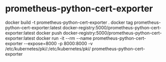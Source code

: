 # prometheus-python-cert-exporter

docker build -t prometheus-python-cert-exporter .
docker tag prometheus-python-cert-exporter:latest docker-registry:5000/prometheus-python-cert-exporter:latest
docker push docker-registry:5000/prometheus-python-cert-exporter:latest
docker run -it --rm --name prometheus-python-cert-exporter --expose=8000 -p 8000:8000 -v /etc/kubernetes/pki/:/etc/kubernetes/pki/ prometheus-python-cert-exporter